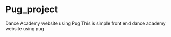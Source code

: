 # Pug_project
Dance Academy website using Pug
This is simple front end dance academy website using pug
